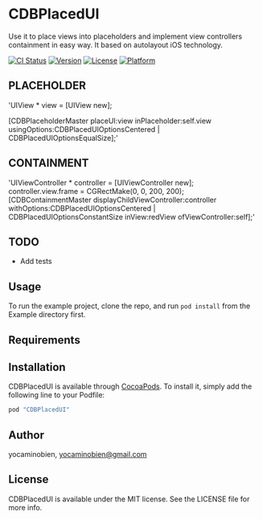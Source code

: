 # CDBPlacedUI

Use it to place views into placeholders and implement view controllers containment in easy way.
It based on autolayout iOS technology.

[![CI Status](http://img.shields.io/travis/yocaminobien/CDBPlacedUI.svg?style=flat)](https://travis-ci.org/yocaminobien/CDBPlacedUI)
[![Version](https://img.shields.io/cocoapods/v/CDBPlacedUI.svg?style=flat)](http://cocoapods.org/pods/CDBPlacedUI)
[![License](https://img.shields.io/cocoapods/l/CDBPlacedUI.svg?style=flat)](http://cocoapods.org/pods/CDBPlacedUI)
[![Platform](https://img.shields.io/cocoapods/p/CDBPlacedUI.svg?style=flat)](http://cocoapods.org/pods/CDBPlacedUI)

## PLACEHOLDER

'UIView * view = [UIView new];

[CDBPlaceholderMaster placeUI:view
                inPlaceholder:self.view
                 usingOptions:CDBPlacedUIOptionsCentered | CDBPlacedUIOptionsEqualSize];'

## CONTAINMENT

'UIViewController * controller = [UIViewController new];
controller.view.frame = CGRectMake(0, 0, 200, 200);
[CDBContainmentMaster displayChildViewController:controller
                                     withOptions:CDBPlacedUIOptionsCentered | CDBPlacedUIOptionsConstantSize
                                          inView:redView
                                ofViewController:self];'

## TODO

* Add tests

## Usage

To run the example project, clone the repo, and run `pod install` from the Example directory first.

## Requirements

## Installation

CDBPlacedUI is available through [CocoaPods](http://cocoapods.org). To install
it, simply add the following line to your Podfile:

```ruby
pod "CDBPlacedUI"
```

## Author

yocaminobien, yocaminobien@gmail.com

## License

CDBPlacedUI is available under the MIT license. See the LICENSE file for more info.
